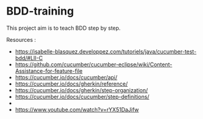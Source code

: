 # BDD-training

This project aim is to teach BDD step by step.

Resources :
 - https://isabelle-blasquez.developpez.com/tutoriels/java/cucumber-test-bdd/#LII-C
 - https://github.com/cucumber/cucumber-eclipse/wiki/Content-Assistance-for-feature-file
 - https://cucumber.io/docs/cucumber/api/
 - https://cucumber.io/docs/gherkin/reference/
 - https://cucumber.io/docs/gherkin/step-organization/
 - https://cucumber.io/docs/cucumber/step-definitions/
 - 
 - https://www.youtube.com/watch?v=rYX51DaJifw